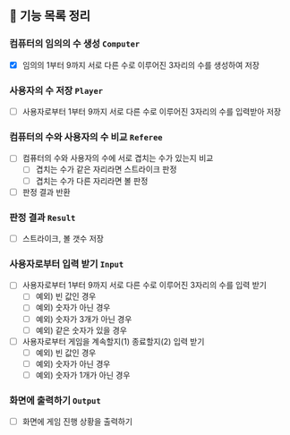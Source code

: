 ## 🚀 기능 목록 정리

### 컴퓨터의 임의의 수 생성 `Computer`

- [x] 임의의 1부터 9까지 서로 다른 수로 이루어진 3자리의 수를 생성하여 저장

### 사용자의 수 저장 `Player`

- [ ] 사용자로부터 1부터 9까지 서로 다른 수로 이루어진 3자리의 수를 입력받아 저장

### 컴퓨터의 수와 사용자의 수 비교 `Referee`

- [ ] 컴퓨터의 수와 사용자의 수에 서로 겹치는 수가 있는지 비교
  - [ ] 겹치는 수가 같은 자리라면 스트라이크 판정
  - [ ] 겹치는 수가 다른 자리라면 볼 판정
- [ ] 판정 결과 반환

### 판정 결과 `Result`

- [ ] 스트라이크, 볼 갯수 저장

### 사용자로부터 입력 받기 `Input`

- [ ] 사용자로부터 1부터 9까지 서로 다른 수로 이루어진 3자리의 수를 입력 받기
    - [ ] 예외) 빈 값인 경우
    - [ ] 예외) 숫자가 아닌 경우
    - [ ] 예외) 숫자가 3개가 아닌 경우
    - [ ] 예외) 같은 숫자가 있을 경우
- [ ] 사용자로부터 게임을 계속할지(1) 종료할지(2) 입력 받기
    - [ ] 예외) 빈 값인 경우
    - [ ] 예외) 숫자가 아닌 경우
    - [ ] 예외) 숫자가 1개가 아닌 경우

### 화면에 출력하기 `Output`

- [ ] 화면에 게임 진행 상황을 출력하기
